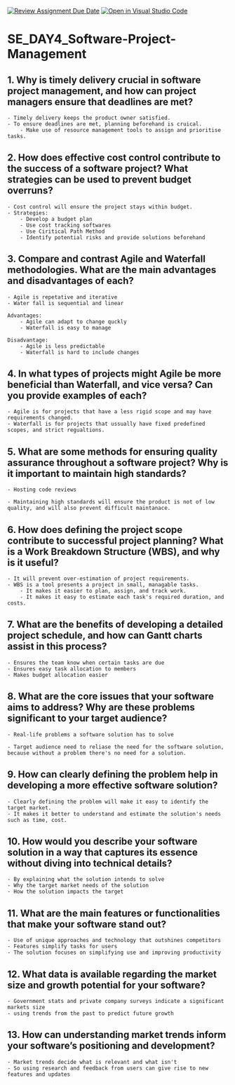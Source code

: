 [![Review Assignment Due Date](https://classroom.github.com/assets/deadline-readme-button-22041afd0340ce965d47ae6ef1cefeee28c7c493a6346c4f15d667ab976d596c.svg)](https://classroom.github.com/a/9pw6JKcu)
[![Open in Visual Studio Code](https://classroom.github.com/assets/open-in-vscode-2e0aaae1b6195c2367325f4f02e2d04e9abb55f0b24a779b69b11b9e10269abc.svg)](https://classroom.github.com/online_ide?assignment_repo_id=18449521&assignment_repo_type=AssignmentRepo)
# SE_DAY4_Software-Project-Management
## 1. Why is timely delivery crucial in software project management, and how can project managers ensure that deadlines are met?
    - Timely delivery keeps the product owner satisfied.
    - To ensure deadlines are met, planning beforehand is cruical.
        - Make use of resource management tools to assign and prioritise tasks.

## 2. How does effective cost control contribute to the success of a software project? What strategies can be used to prevent budget overruns?
    - Cost control will ensure the project stays within budget.
    - Strategies:
        - Develop a budget plan
        - Use cost tracking softwares
        - Use Ciritical Path Method
        - Identify potential risks and provide solutions beforehand

## 3. Compare and contrast Agile and Waterfall methodologies. What are the main advantages and disadvantages of each?
    - Agile is repetative and iterative
    - Water fall is sequential and linear

    Advantages:
        - Agile can adapt to change quckly
        - Waterfall is easy to manage

    Disadvantage:
        - Agile is less predictable
        - Waterfall is hard to include changes

## 4. In what types of projects might Agile be more beneficial than Waterfall, and vice versa? Can you provide examples of each?
    - Agile is for projects that have a less rigid scope and may have requirements changed.
    - Waterfall is for projects that ussually have fixed predefined scopes, and strict regualtions.

## 5. What are some methods for ensuring quality assurance throughout a software project? Why is it important to maintain high standards?
    - Hosting code reviews

    - Maintaining high standards will ensure the product is not of low quality, and will also prevent difficult maintanace.

## 6. How does defining the project scope contribute to successful project planning? What is a Work Breakdown Structure (WBS), and why is it useful?
    - It will prevent over-estimation of project requirements. 
    - WBS is a tool presents a project in small, managable tasks.
        - It makes it easier to plan, assign, and track work.
        - It makes it easy to estimate each task's required duration, and costs.

## 7. What are the benefits of developing a detailed project schedule, and how can Gantt charts assist in this process?
    - Ensures the team know when certain tasks are due
    - Ensures easy task allocation to members
    - Makes budget allocation easier

## 8. What are the core issues that your software aims to address? Why are these problems significant to your target audience?
    - Real-life problems a software solution has to solve

    - Target audience need to reliase the need for the software solution, because without a problem there's no need for a solution.

## 9. How can clearly defining the problem help in developing a more effective software solution?
    - Clearly defining the problem will make it easy to identify the target market.
    - It makes it better to understand and estimate the solution's needs such as time, cost.

## 10. How would you describe your software solution in a way that captures its essence without diving into technical details?
    - By explaining what the solution intends to solve
    - Why the target market needs of the solution
    - How the solution impacts the target

## 11. What are the main features or functionalities that make your software stand out?
    - Use of unique approaches and technology that outshines competitors
    - Features simplify tasks for users
    - The solution focuses on simplifying use and improving productivity

## 12. What data is available regarding the market size and growth potential for your software?
    - Government stats and private company surveys indicate a significant markets size
    - using trends from the past to predict future growth

## 13. How can understanding market trends inform your software’s positioning and development?
    - Market trends decide what is relevant and what isn't
    - So using research and feedback from users can give rise to new features and updates